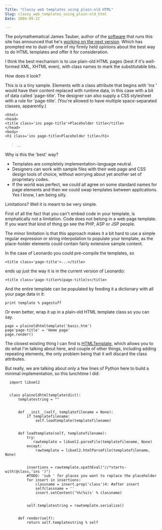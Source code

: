 ```yaml
---
Title: "Classy web templates using plain-old HTML"
Slug: classy_web_templates_using_plain-old_html
Date: 2004-09-22

---
```

The polymathematical James Tauber, author of the
[software](http://james.tauber.name/leonardo) that runs this site has
announced that he's [working on the next
version](http://jtauber.com/blog/2004/09/18/leonardo_rewrite). Which has
prompted me to dust-off one of my firmly held opinions about the best
way to do HTML templates and offer it for consideration.

I think the best mechanism is to use plain-old HTML pages (best if it's
well-formed XML, XHTML even), with class names to mark the substitutable
bits.

How does it look?

This is is a tiny sample. Elements with a class attribute that begins
with 'ins ' would have their content replaced with runtime data, in this
case with a bit of data called 'page-title'. The designer can also
supply a CSS stylesheet with a rule for 'page-title'. (You're allowed to
have multiple space-separated classes, apparently.)

    <html>
    <head>
    <title class='ins page-title'>Placeholder title</title>
    </head>
    <body>
    <h1 class='ins page-title>Placeholder title</h1>    

> ...

Why is this the 'best' way?

-   Templates are completely implementation-language neutral.
-   Designers can work with sample files with their web page and CSS
    design tools of choice, without worrying about yet another set of
    proprietary codes.
-   If the world was perfect, we could all agree on some standard names
    for page elements and then we could swap templates between
    applications. Yes I know, I am being silly.

Limitations? Well it is meant to be very simple.

First of all the fact that you can't embed code in your template, is
emphatically not a limitation. Code does not belong in a web page
template. If you want that kind of thing go see the PHP, ASP or JSP
people.

The minor limitation is that this approach makes it a bit hard to use a
simple regular expression or string interpolation to populate your
template, as the place-holder elements could contain fairly extensive
sample content.

In the case of Leonardo you could pre-compile the templates, so

    <title class='page-title'>...</title> 

ends up just the way it is in the current version of Leonardo:

    <title class='page-title>%(page-title)s</title>

And the entire template can be populated by feeding it a dictionary with
all your page data in it:

    print template % pagestuff

Or even better, wrap it up in a plain-old HTML template class so you can
say.

    page = plainoldhtmltemplate('basic.htm')
    page'page-title' = 'Home page'
    page.render()

The closest existing thing I can find is
[HTMLTemplate](http://freespace.virgin.net/hamish.sanderson/htmltemplate.html),
which allows you to do what I'm talking about here, and couple of other
things, including adding repeating elements, the only problem being that
it will discard the class attributes.

But really, we are talking about only a few lines of Python here to
build a minimal implementation, so this lunchtime I did:

      import libxml2


      class plainoldhtmltemplate(dict):
          templatestring = ""


          def __init__(self, templatefilename = None):
              if templatefilename:
                  self.loadtemplate(templatefilename)


          def loadtemplate(self, templatefilename):   
              try:
                 rawtemplate = libxml2.parseFile(templatefilename, None)
              except:
                  rawtemplate = libxml2.htmlParseFile(templatefilename, None)


              insertions = rawtemplate.xpathEval("//*starts-with(@class,'ins ')")
              #TODO: 'sub ' for places you want to replace the placeholder
              for insert in insertions:
                  classname = insert.prop('class')4: #after insert
                  selfclassname = ''
                  insert.setContent('%%(%s)s' % classname)


              self.templatestring = rawtemplate.serialize()


          def render(self):
              return self.templatestring % self
